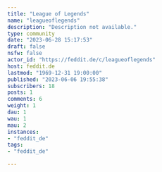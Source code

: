 ```yaml
---
title: "League of Legends" 
name: "leagueoflegends"
description: "Description not available."
type: community
date: "2023-06-28 15:17:53"
draft: false
nsfw: false
actor_id: "https://feddit.de/c/leagueoflegends"
host: feddit.de
lastmod: "1969-12-31 19:00:00"
published: "2023-06-06 19:55:38"
subscribers: 18
posts: 1
comments: 6
weight: 1
dau: 1
wau: 1
mau: 2
instances:
- "feddit_de"
tags: 
- "feddit_de"

---
```

